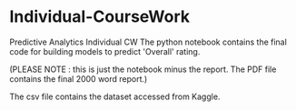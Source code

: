 # Individual-CourseWork
Predictive Analytics Individual CW
The python notebook contains the final code for building models to predict 'Overall' rating.

(PLEASE NOTE : this is just the notebook minus the report. The PDF file contains the final 2000 word report.)

The csv file contains the dataset accessed from Kaggle. 
